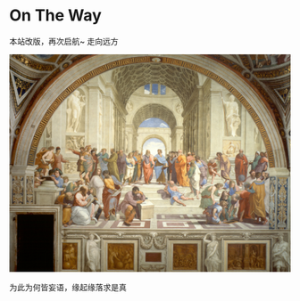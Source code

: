 # On The Way

本站改版，再次启航~ 走向远方

![雅典学院](media/_The_School_of_Athens__by_Raffaello_Sanzio_da_Urbino.jpg)

为此为何皆妄语，缘起缘落求是真